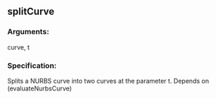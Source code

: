 ## splitCurve
### Arguments: 
curve, t
### Specification: 
Splits a NURBS curve into two curves at the parameter t. Depends on (evaluateNurbsCurve)
